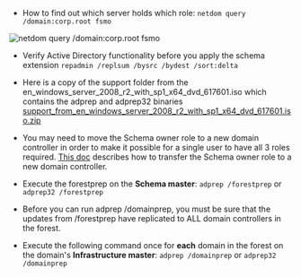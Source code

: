 *  How to find out which server holds which role:
`netdom query /domain:corp.root fsmo`

![netdom query /domain:corp.root fsmo](https://raw.github.com/jasonwbarnett/Active-Directory-Prep-for-2008-R2/master/netdom_query.jpg "netdom query /domain:corp.root fsmo")

*  Verify Active Directory functionality before you apply the schema extension
`repadmin /replsum /bysrc /bydest /sort:delta`

*  Here is a copy of the support folder from the en_windows_server_2008_r2_with_sp1_x64_dvd_617601.iso which contains the adprep and adprep32 binaries
[support_from_en_windows_server_2008_r2_with_sp1_x64_dvd_617601.iso.zip](http://cloud.ja.sonbarnett.com/3L3J063g3j1S/download/support_from_en_windows_server_2008_r2_with_sp1_x64_dvd_617601.iso.zip)

*  You may need to move the Schema owner role to a new domain controller in order to make it possible for a single user to have all 3 roles required. [This doc](http://support.microsoft.com/kb/324801/en-us) describes how to transfer the Schema owner role to a new domain controller.

*  Execute the forestprep on the __Schema master__:
`adprep /forestprep` or `adprep32 /forestprep`

*  Before you can run adprep /domainprep, you must be sure that the updates from /forestprep have replicated to ALL domain controllers in the forest.

*  Execute the following command once for __each__ domain in the forest on the domain's  __Infrastructure master__:
`adprep /domainprep` or `adprep32 /domainprep`
